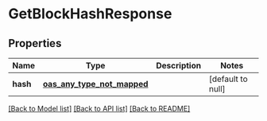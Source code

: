 # GetBlockHashResponse
## Properties

| Name | Type | Description | Notes |
|------------ | ------------- | ------------- | -------------|
| **hash** | [**oas_any_type_not_mapped**](.md) |  | [default to null] |

[[Back to Model list]](../README.md#documentation-for-models) [[Back to API list]](../README.md#documentation-for-api-endpoints) [[Back to README]](../README.md)

